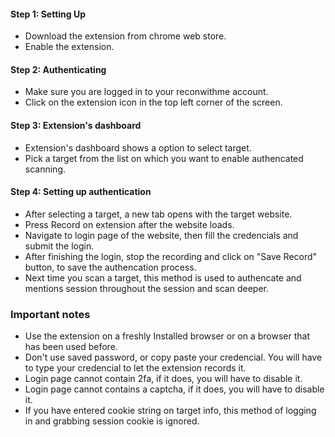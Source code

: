 <!-- @format -->


#### Step 1: Setting Up

- Download the extension from chrome web store.
- Enable the extension.

#### Step 2: Authenticating

- Make sure you are logged in to your reconwithme account.
- Click on the extension icon in the top left corner of the screen.

#### Step 3: Extension's dashboard

- Extension's dashboard shows a option to select target.
- Pick a target from the list on which you want to enable authencated scanning.

#### Step 4: Setting up authentication

- After selecting a target, a new tab opens with the target website.
- Press Record on extension after the website loads.
- Navigate to login page of the website, then fill the credencials and submit the login.
- After finishing the login, stop the recording and click on "Save Record" button, to save the authencation process.
- Next time you scan a target, this method is used to authencate and mentions session throughout the session and scan deeper.

### Important notes

- Use the extension on a freshly Installed browser or on a browser that has been used before.
- Don't use saved password, or copy paste your credencial. You will have to type your credencial to let the extension records it.
- Login page cannot contain 2fa, if it does, you will have to disable it.
- Login page cannot contains a captcha, if it does, you will have to disable it.
- If you have entered cookie string on target info, this method of logging in and grabbing session cookie is ignored.
